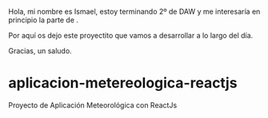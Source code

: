 Hola, mi nombre es Ismael, estoy terminando 2º de DAW y me interesaría en principio la parte de <front-end>.

Por aquí os dejo este proyectito que vamos a desarrollar a lo largo del día.

Gracias, un saludo.

# aplicacion-metereologica-reactjs

Proyecto de Aplicación Meteorológica con ReactJs
